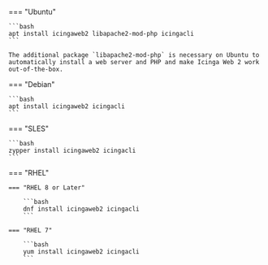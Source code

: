 === "Ubuntu"

    ```bash 
    apt install icingaweb2 libapache2-mod-php icingacli
    ```

    The additional package `libapache2-mod-php` is necessary on Ubuntu to automatically install a web server and PHP and make Icinga Web 2 work out-of-the-box.

=== "Debian"

    ```bash 
    apt install icingaweb2 icingacli
    ```

=== "SLES"

    ```bash
    zypper install icingaweb2 icingacli
    ```

=== "RHEL"

    === "RHEL 8 or Later"

        ```bash
        dnf install icingaweb2 icingacli
        ```

    === "RHEL 7"

        ```bash
        yum install icingaweb2 icingacli
        ```
        